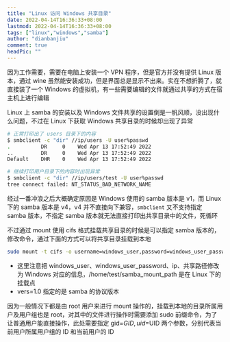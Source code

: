 ```yaml
---
title: "Linux 访问 Windows 共享目录"
date: 2022-04-14T16:36:33+08:00
lastmod: 2022-04-14T16:36:33+08:00
tags: ["linux","windows","samba"]
author: "dianbanjiu"
comment: true
headPic: ""
---
```


因为工作需要，需要在电脑上安装一个 VPN 程序，但是官方并没有提供 Linux 版本，通过 wine 虽然能安装成功，但是界面总是显示不出来。实在不想折腾了，就直接装了一个 Windows 的虚拟机，有一些需要编辑的文件就通过共享的方式在宿主机上进行编辑

Linux 上 samba 的安装以及 Windows 文件共享的设置倒是一帆风顺，没出现什么问题，不过在 Linux 下获取 Windows 共享目录的时候却出现了异常

```bash
# 正常打印出了 users 目录下的内容
$ smbclient -c "dir" //ip/users -U user%passwd
.          DR     0    Wed Apr 13 17:52:49 2022
..         DR     0    Wed Apr 13 17:52:49 2022
Default    DHR    0    Wed Apr 13 17:52:49 2022

# 继续打印用户目录下的内容时出现异常
$ smbclient -c "dir" //ip/users/test -U user%passwd
tree connect failed: NT_STATUS_BAD_NETWORK_NAME
```

经过一番冲浪之后大概确定原因是 Windows 使用的 samba 版本是 v1，而 Linux 下的 samba 版本是 v4，v4 并不直接向下兼容，`smbclient` 又不支持指定 samba 版本，不指定 samba 版本就无法直接打印出共享目录中的文件，死循环

不过通过 mount 使用 cifs 格式挂载共享目录的时候是可以指定 samba 版本的，修改命令，通过下面的方式可以将共享目录挂载到本地

```bash
sudo mount -t cifs -o username=windows_user,password=windows_user_password,vers=1.0,gid=$GID,uid=$UID //ip/共享路径 /home/test/samba_mount_path
```

- 这里注意把 windows_user、windows_user_password、ip、共享路径修改为 Windows 对应的信息，/home/test/samba_mount_path 是在 Linux 下的挂载点
- vers=1.0 指定的是 samba 的协议版本

因为一般情况下都是由 root 用户来进行 mount 操作的，挂载到本地的目录所属用户及用户组也是 root，对其中的文件进行操作时需要添加 sudo 前缀命令，为了让普通用户能直接操作，此处需要指定 gid=$GID,uid=$UID 两个参数，分别代表当前用户所属用户组的 ID 和当前用户的 ID
